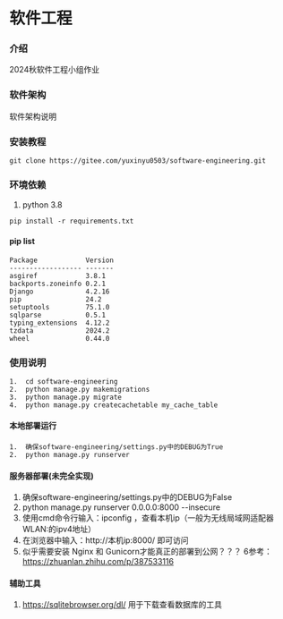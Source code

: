 # 软件工程

### 介绍
2024秋软件工程小组作业
### 软件架构
软件架构说明

### 安装教程
```commandline
git clone https://gitee.com/yuxinyu0503/software-engineering.git
```
### 环境依赖
1.  python 3.8
```shell
pip install -r requirements.txt
```

#### pip list
```shell
Package            Version
------------------ -------
asgiref            3.8.1
backports.zoneinfo 0.2.1
Django             4.2.16
pip                24.2
setuptools         75.1.0
sqlparse           0.5.1
typing_extensions  4.12.2
tzdata             2024.2
wheel              0.44.0
```

### 使用说明
```shell
1.  cd software-engineering
2.  python manage.py makemigrations
3.  python manage.py migrate
4.  python manage.py createcachetable my_cache_table
```
#### 本地部署运行
```shell
1.  确保software-engineering/settings.py中的DEBUG为True
2.  python manage.py runserver
```
#### 服务器部署(未完全实现)
1.  确保software-engineering/settings.py中的DEBUG为False
2.  python manage.py runserver 0.0.0.0:8000 --insecure
3.  使用cmd命令行输入：ipconfig ，查看本机ip（一般为无线局域网适配器 WLAN:的ipv4地址）
4.  在浏览器中输入：http://本机ip:8000/ 即可访问
5.  似乎需要安装 Nginx 和 Gunicorn才能真正的部署到公网？？？
6参考： https://zhuanlan.zhihu.com/p/387533116

#### 辅助工具
1.  https://sqlitebrowser.org/dl/   用于下载查看数据库的工具